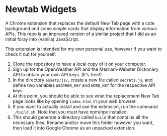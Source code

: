 # Newtab Widgets

A Chrome extension that replaces the default New Tab page with a cute background and some simple cards that display information from various APIs.
This repo is an improved version of a similar project that I did as an initial foray into (vanilla) JavaScript. 

This extension is intended for my own personal use, however if you want to check it out for yourself:
1. Clone the repository to have a local copy of it on your computer.
2. Sign up for the OpenWeather API and the Merriam-Webster Dictionary API to obtain your own API keys. (It's free!)
3. In the directory `assets/js/`, create a new file called `secrets.js`, and define two variables `WEATHER_KEY` and `WORD_KEY` for the respective API keys.
4. At this point, you should be able to see what the replacement New Tab page looks like by opening `index.html` in your web browser.
5. If you want to actually install and use the extension, run the command `./build.sh`. Note that you must have npm/npx installed.
6. This should generate a directory called `build` that contains all the necessary files. Rename and/or move this folder however you want, then load it into Google Chrome as an unpacked extension.
